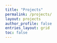 ```yaml
---
title: "Projects"
permalink: /projects/
layout: projects
author_profile: false
entries_layout: grid
toc: false
---
```

